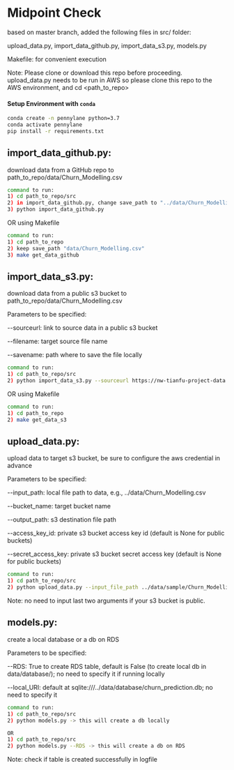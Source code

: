 # Midpoint Check

based on master branch, added the following files in src/ folder:

upload_data.py, import_data_github.py, import_data_s3.py, models.py

Makefile: for convenient execution

Note: Please clone or download this repo before proceeding. upload_data.py needs to be run in AWS so please clone this repo to the AWS environment, and cd <path_to_repo>

#### Setup Environment with `conda`

```bash
conda create -n pennylane python=3.7
conda activate pennylane
pip install -r requirements.txt

```

## import_data_github.py: 
download data from a GitHub repo to path_to_repo/data/Churn_Modelling.csv

```bash
command to run: 
1) cd path_to_repo/src 
2) in import_data_github.py, change save_path to "../data/Churn_Modelling.csv" 
3) python import_data_github.py
```

OR using Makefile
```bash
command to run:
1) cd path_to_repo 
2) keep save_path "data/Churn_Modelling.csv" 
3) make get_data_github
```

## import_data_s3.py: 
download data from a public s3 bucket to path_to_repo/data/Churn_Modelling.csv

Parameters to be specified:

--sourceurl: link to source data in a public s3 bucket

--filename: target source file name

--savename: path where to save the file locally

```bash
command to run:
1) cd path_to_repo/src
2) python import_data_s3.py --sourceurl https://nw-tianfu-project-data.s3.us-east-2.amazonaws.com/Churn_Modelling.csv --filename Churn_Modelling.csv --savename ../data/Churn_Modelling.csv
```

OR using Makefile
```bash
command to run:
1) cd path_to_repo 
2) make get_data_s3
```

## upload_data.py: 
upload data to target s3 bucket, be sure to configure the aws credential in advance

Parameters to be specified:

--input_path: local file path to data, e.g., ../data/Churn_Modelling.csv

--bucket_name: target bucket name

--output_path: s3 destination file path

--access_key_id: private s3 bucket access key id (default is None for public buckets)

--secret_access_key: private s3 bucket secret access key (default is None for public buckets)

```bash
command to run: 
1) cd path_to_repo/src 
2) python upload_data.py --input_file_path ../data/sample/Churn_Modelling.csv --bucket_name my-s3-bucket-name --output_file_path churn_data.csv --access_key_id <my_s3_access_key_id> --secret_access_key <my_s3_secret_access_key>
```

Note: no need to input last two arguments if your s3 bucket is public.

## models.py: 
create a local database or a db on RDS

Parameters to be specified:

--RDS: True to create RDS table, default is False (to create local db in data/database/); no need to specify it if running locally

--local_URI: default at sqlite:///../data/database/churn_prediction.db; no need to specify it

```bash
command to run: 
1) cd path_to_repo/src 
2) python models.py -> this will create a db locally

OR
1) cd path_to_repo/src
2) python models.py --RDS -> this will create a db on RDS
```
Note: check if table is created successfully in logfile
